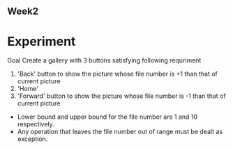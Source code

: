 ## Week2
# Experiment
Goal
Create a gallery with 3 buttons satisfying following requriment
1. 'Back' button to show the picture whose file number is +1 than that of current picture
2. 'Home' 
3. 'Forward' button to show the picture whose file number is -1 than that of current picture
* Lower bound and upper bound for the file number are 1 and 10 respectively.
* Any operation that leaves the file number out of range must be dealt as exception.

